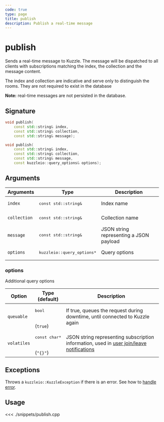 ```yaml
---
code: true
type: page
title: publish
description: Publish a real-time message
---
```


# publish

Sends a real-time message to Kuzzle. The message will be dispatched to all clients with subscriptions matching the index, the collection and the message content.

The index and collection are indicative and serve only to distinguish the rooms. They are not required to exist in the database

**Note:** real-time messages are not persisted in the database.

## Signature

```cpp
void publish(
    const std::string& index,
    const std::string& collection,
    const std::string& message);

void publish(
    const std::string& index,
    const std::string& collection,
    const std::string& message,
    const kuzzleio::query_options& options);
```

## Arguments

| Arguments    | Type                                 | Description                             |
| ------------ | ------------------------------------ | --------------------------------------- |
| `index`      | <pre>const std::string&</pre>        | Index name                              |
| `collection` | <pre>const std::string&</pre>        | Collection name                         |
| `message`    | <pre>const std::string&</pre>        | JSON string representing a JSON payload |
| `options`    | <pre>kuzzleio::query_options\*</pre> | Query options                           |

### options

Additional query options

| Option      | Type<br/>(default)                   | Description                                                                                                                       |
| ----------- | ------------------------------------ | --------------------------------------------------------------------------------------------------------------------------------- |
| `queuable`  | <pre>bool</pre><br/>(`true`)         | If true, queues the request during downtime, until connected to Kuzzle again                                                      |
| `volatiles` | <pre>const char\*</pre><br/>(`"{}"`) | JSON string representing subscription information, used in [user join/leave notifications](/core/1/api/essentials/volatile-data) |

## Exceptions

Throws a `kuzzleio::KuzzleException` if there is an error. See how to [handle error](/sdk/cpp/1/essentials/error-handling).

## Usage

<<< ./snippets/publish.cpp
